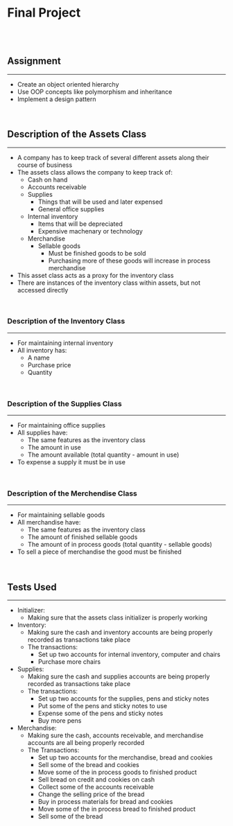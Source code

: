 # Final Project

<br>
<br>

## Assignment
---
- Create an object oriented hierarchy
- Use OOP concepts like polymorphism and inheritance
- Implement a design pattern

<br>

## Description of the Assets Class
---
- A company has to keep track of several different assets along their course of business
- The assets class allows the company to keep track of:
  - Cash on hand
  - Accounts receivable
  - Supplies
    - Things that will be used and later expensed
    - General office supplies
  - Internal inventory
    - Items that will be depreciated
    - Expensive machenary or technology
  - Merchandise
    - Sellable goods
      - Must be finished goods to be sold
      - Purchasing more of these goods will increase in process merchandise
- This asset class acts as a proxy for the inventory class
- There are instances of the inventory class within assets, but not accessed directly

<br>

### Description of the Inventory Class
---
- For maintaining internal inventory
- All inventory has:
  - A name
  - Purchase price
  - Quantity

<br>

### Description of the Supplies Class
---
- For maintaining office supplies
- All supplies have:
  - The same features as the inventory class
  - The amount in use
  - The amount available (total quantity - amount in use)
- To expense a supply it must be in use

<br>

### Description of the Merchendise Class
---
- For maintaining sellable goods
- All merchandise have:
  - The same features as the inventory class
  - The amount of finished sellable goods
  - The amount of in process goods (total quantity - sellable goods)
- To sell a piece of merchandise the good must be finished

<br>

## Tests Used
---
- Initializer:
  - Making sure that the assets class initializer is properly working
- Inventory:
  - Making sure the cash and inventory accounts are being properly recorded as transactions take place
  - The transactions:
    - Set up two accounts for internal inventory, computer and chairs
    - Purchase more chairs
- Supplies:
  - Making sure the cash and supplies accounts are being properly recorded as transactions take place
  - The transactions:
    - Set up two accounts for the supplies, pens and sticky notes
    - Put some of the pens and sticky notes to use
    - Expense some of the pens and sticky notes
    - Buy more pens
- Merchandise:
  - Making sure the cash, accounts receivable, and merchandise accounts are all being properly recorded
  - The Transactions:
    - Set up two accounts for the merchandise, bread and cookies
    - Sell some of the bread and cookies
    - Move some of the in process goods to finished product
    - Sell bread on credit and cookies on cash
    - Collect some of the accounts receivable
    - Change the selling price of the bread
    - Buy in process materials for bread and cookies
    - Move some of the in process bread to finished product
    - Sell some of the bread
